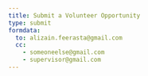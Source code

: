 ```yaml
---
title: Submit a Volunteer Opportunity
type: submit
formdata:
  to: alizain.feerasta@gmail.com
  cc:
    - someoneelse@gmail.com
    - supervisor@gmail.com
---
```

